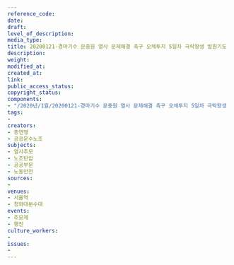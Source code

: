 ```yaml
---
reference_code: 
date: 
draft: 
level_of_description: 
media_type: 
title: 20200121-경마기수 문중원 열사 문제해결 촉구 오체투지 5일차 극락왕생 발원기도 15일째
description: 
weight: 
modified_at: 
created_at: 
link: 
public_access_status: 
copyright_status: 
components:
- "/2020년/1월/20200121-경마기수 문중원 열사 문제해결 촉구 오체투지 5일차 극락왕생 발원기도 15일째/_CTU7484.jpg"
tags:
- 
creators:
- 총연맹
- 공공운수노조
subjects:
- 열사추모
- 노조탄압
- 공공부문
- 노동안전
sources:
- 
venues:
- 서울역
- 청와대분수대
events:
- 추모제
- 행진
culture_workers:
- 
issues:
- 
---
```

